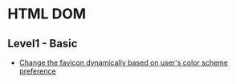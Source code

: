 # HTML DOM

## Level1 - Basic

- [Change the favicon dynamically based on user's color scheme preference](./level1-basic/src/01)
